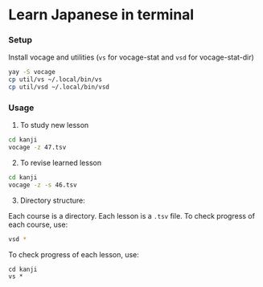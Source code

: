 # Learn Japanese in terminal

### Setup

Install vocage and utilities (`vs` for vocage-stat and `vsd` for vocage-stat-dir)
```bash
yay -S vocage
cp util/vs ~/.local/bin/vs
cp util/vsd ~/.local/bin/vsd
```

### Usage

1. To study new lesson
```bash
cd kanji
vocage -z 47.tsv
```

2. To revise learned lesson
```bash
cd kanji
vocage -z -s 46.tsv
```

3. Directory structure:

Each course is a directory.
Each lesson is a `.tsv` file.
To check progress of each course, use:
```bash
vsd *
```

To check progress of each lesson, use:
```
cd kanji
vs *
```
